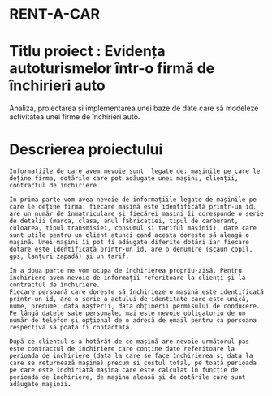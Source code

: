 # RENT-A-CAR
# Titlu proiect : Evidența autoturismelor într-o firmă de închirieri auto
Analiza, proiectarea și implementarea unei baze de date care să modeleze activitatea unei firme de închirieri auto. 

# Descrierea proiectului
    
    Informatiile de care avem nevoie sunt  legate de: mașinile pe care le deține firma, dotările care pot adăugate unei mașini, clienții, contractul de închiriere. 

    În prima parte vom avea nevoie de informațiile legate de mașinile pe care le deține firma: fiecare mașină este identificată printr-un id, are un număr de înmatriculare și fiecărei mașini îi corespunde o serie de detalii (marca, clasa, anul fabricației, tipul de carburant, culoarea, tipul transmisiei, consumul și tariful mașinii), date care sunt utile pentru un client atunci cand acesta dorește să aleagă o mașină. Unei mașini îi pot fi adăugate diferite dotări iar fiecare dotare este identificată printr-un id, are o denumire (scaun copil, gps, lanțuri zapadă) și un tarif. 
    
    În a doua parte ne vom ocupa de închirierea propriu-zisă. Pentru închiriere avem nevoie de informații referitoare la clienți și la contractul de închiriere. 
    Fiecare persoană care dorește să închirieze o mașină este identificată printr-un id, are o serie a actului de identitate care este unică, nume, prenume, data nașterii, data obținerii permisului de conducere. Pe lângă datele sale personale, mai este nevoie obligatoriu de un număr de telefon și opțional de o adresă de email pentru ca persoana respectivă să poată fi contactată. 

    După ce clientul s-a hotărât de ce mașină are nevoie următorul pas este contractul de închiriere care conține date referitoare la perioada de inchiriere (data la care se face închirierea și data la care se returnează mașina) precum si costul total, pe toată perioada pe care este închiriată mașina care este calculat în funcție de perioada de închiriere, de mașina aleasă și de dotările care sunt adăugate mașinii.
